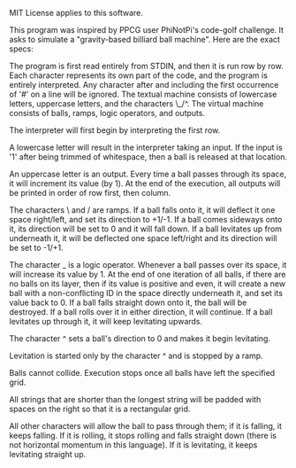 MIT License applies to this software.

This program was inspired by PPCG user PhiNotPi's code-golf challenge. It asks 
to simulate a "gravity-based billiard ball machine". Here are the exact specs:

The program is first read entirely from STDIN, and then it is run row by row. Each character represents its own part of the code, and the program is entirely interpreted. Any character after and including the first occurrence of '#' on a line will be ignored. The textual machine consists of lowercase letters, uppercase letters, and the characters \\_/^. The virtual machine consists of balls, ramps, logic operators, and outputs.

The interpreter will first begin by interpreting the first row.

A lowercase letter will result in the interpreter taking an input. If the input is '1' after being trimmed of whitespace, then a ball is released at that location.

An uppercase letter is an output. Every time a ball passes through its space, it will increment its value (by 1). At the end of the execution, all outputs will be printed in order of row first, then column.

The characters \\ and / are ramps. If a ball falls onto it, it will deflect it one space right/left, and set its direction to +1/-1. If a ball comes sideways onto it, its direction will be set to 0 and it will fall down. If a ball levitates up from underneath it, it will be deflected one space left/right and its direction will be set to -1/+1.

The character _ is a logic operator. Whenever a ball passes over its space, it will increase its value by 1. At the end of one iteration of all balls, if there are no balls on its layer, then if its value is positive and even, it will create a new ball with a non-conflicting ID in the space directly underneath it, and set its value back to 0. If a ball falls straight down onto it, the ball will be destroyed. If a ball rolls over it in either direction, it will continue. If a ball levitates up through it, it will keep levitating upwards.

The character ^ sets a ball's direction to 0 and makes it begin levitating.

Levitation is started only by the character ^ and is stopped by a ramp.

Balls cannot collide. Execution stops once all balls have left the specified grid.

All strings that are shorter than the longest string will be padded with spaces on the right so that it is a rectangular grid.

All other characters will allow the ball to pass through them; if it is falling, it keeps falling. If it is rolling, it stops rolling and falls straight down (there is not horizontal momentum in this language). If it is levitating, it keeps levitating straight up.